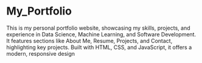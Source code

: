 # My_Portfolio
This is my personal portfolio website, showcasing my skills, projects, and experience in Data Science, Machine Learning, and Software Development. It features sections like About Me, Resume, Projects, and Contact, highlighting key projects. Built with HTML, CSS, and JavaScript, it offers a modern, responsive design
